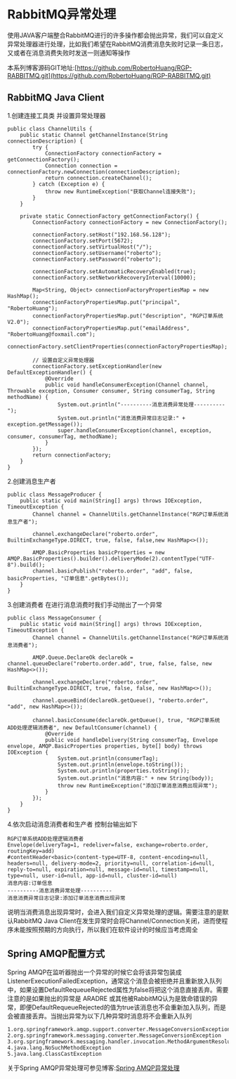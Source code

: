 # RabbitMQ异常处理
使用JAVA客户端整合RabbitMQ进行的许多操作都会抛出异常，我们可以自定义异常处理器进行处理，比如我们希望在RabbitMQ消费消息失败时记录一条日志，又或者在消息消费失败时发送一则通知等操作

本系列博客源码GIT地址:[https://github.com/RobertoHuang/RGP-RABBITMQ.git](https://github.com/RobertoHuang/RGP-RABBITMQ.git)

## RabbitMQ Java Client
1.创建连接工具类 并设置异常处理器
```
public class ChannelUtils {
    public static Channel getChannelInstance(String connectionDescription) {
        try {
            ConnectionFactory connectionFactory = getConnectionFactory();
            Connection connection = connectionFactory.newConnection(connectionDescription);
            return connection.createChannel();
        } catch (Exception e) {
            throw new RuntimeException("获取Channel连接失败");
        }
    }

    private static ConnectionFactory getConnectionFactory() {
        ConnectionFactory connectionFactory = new ConnectionFactory();

        connectionFactory.setHost("192.168.56.128");
        connectionFactory.setPort(5672);
        connectionFactory.setVirtualHost("/");
        connectionFactory.setUsername("roberto");
        connectionFactory.setPassword("roberto");

        connectionFactory.setAutomaticRecoveryEnabled(true);
        connectionFactory.setNetworkRecoveryInterval(10000);

        Map<String, Object> connectionFactoryPropertiesMap = new HashMap();
        connectionFactoryPropertiesMap.put("principal", "RobertoHuang");
        connectionFactoryPropertiesMap.put("description", "RGP订单系统V2.0");
        connectionFactoryPropertiesMap.put("emailAddress", "RobertoHuang@foxmail.com");
        connectionFactory.setClientProperties(connectionFactoryPropertiesMap);

        // 设置自定义异常处理器
        connectionFactory.setExceptionHandler(new DefaultExceptionHandler() {
            @Override
            public void handleConsumerException(Channel channel, Throwable exception, Consumer consumer, String consumerTag, String methodName) {
                System.out.println("----------消息消费异常处理----------");
                System.out.println("消息消费异常日志记录:" + exception.getMessage());
                super.handleConsumerException(channel, exception, consumer, consumerTag, methodName);
            }
        });
        return connectionFactory;
    }
}
```
2.创建消息生产者
```
public class MessageProducer {
    public static void main(String[] args) throws IOException, TimeoutException {
        Channel channel = ChannelUtils.getChannelInstance("RGP订单系统消息生产者");

        channel.exchangeDeclare("roberto.order", BuiltinExchangeType.DIRECT, true, false, false,new HashMap<>());

        AMQP.BasicProperties basicProperties = new AMQP.BasicProperties().builder().deliveryMode(2).contentType("UTF-8").build();
        channel.basicPublish("roberto.order", "add", false, basicProperties, "订单信息".getBytes());
    }
}
```

3.创建消费者 在进行消息消费时我们手动抛出了一个异常
```
public class MessageConsumer {
    public static void main(String[] args) throws IOException, TimeoutException {
        Channel channel = ChannelUtils.getChannelInstance("RGP订单系统消息消费者");

        AMQP.Queue.DeclareOk declareOk = channel.queueDeclare("roberto.order.add", true, false, false, new HashMap<>());

        channel.exchangeDeclare("roberto.order", BuiltinExchangeType.DIRECT, true, false, false, new HashMap<>());

        channel.queueBind(declareOk.getQueue(), "roberto.order", "add", new HashMap<>());

        channel.basicConsume(declareOk.getQueue(), true, "RGP订单系统ADD处理逻辑消费者", new DefaultConsumer(channel) {
            @Override
            public void handleDelivery(String consumerTag, Envelope envelope, AMQP.BasicProperties properties, byte[] body) throws IOException {
                System.out.println(consumerTag);
                System.out.println(envelope.toString());
                System.out.println(properties.toString());
                System.out.println("消息内容:" + new String(body));
                throw new RuntimeException("添加订单消息消费出现异常");
            }
        });
    }
}
```

4.依次启动消息消费者和生产者 控制台输出如下
```
RGP订单系统ADD处理逻辑消费者
Envelope(deliveryTag=1, redeliver=false, exchange=roberto.order, routingKey=add)
#contentHeader<basic>(content-type=UTF-8, content-encoding=null, headers=null, delivery-mode=2, priority=null, correlation-id=null, reply-to=null, expiration=null, message-id=null, timestamp=null, type=null, user-id=null, app-id=null, cluster-id=null)
消息内容:订单信息
----------消息消费异常处理----------
消息消费异常日志记录:添加订单消息消费出现异常
```
说明当消费消息出现异常时，会进入我们自定义异常处理的逻辑。需要注意的是默认RabbitMQ Java Client在发生异常时会将Channel/Connection关闭，进而使程序未能按照预期的方向执行，所以我们在软件设计的时候应当考虑周全

## Spring AMQP配置方式
Spring AMQP在监听器抛出一个异常的时候它会将该异常包装成ListenerExecutionFailedException，通常这个消息会被拒绝并且重新放入队列中，如果设置DefaultRequeueRejected属性为false将把这个消息直接丢弃。需要注意的是如果抛出的异常是 ARADRE 或其他被RabbitMQ认为是致命错误的异常，即便DefaultRequeueRejected的值为true该消息也不会重新加入队列，而是会被直接丢弃。当抛出异常为以下几种异常时消息将不会重新入队列
```
1.org.springframework.amqp.support.converter.MessageConversionException
2.org.springframework.messaging.converter.MessageConversionException
3.org.springframework.messaging.handler.invocation.MethodArgumentResolutionException
4.java.lang.NoSuchMethodException
5.java.lang.ClassCastException
```
关于Spring AMQP异常处理可参见博客:[Spring AMQP异常处理](https://yemengying.com/2017/01/30/how-does-rabbitmq-handle-exception/)
